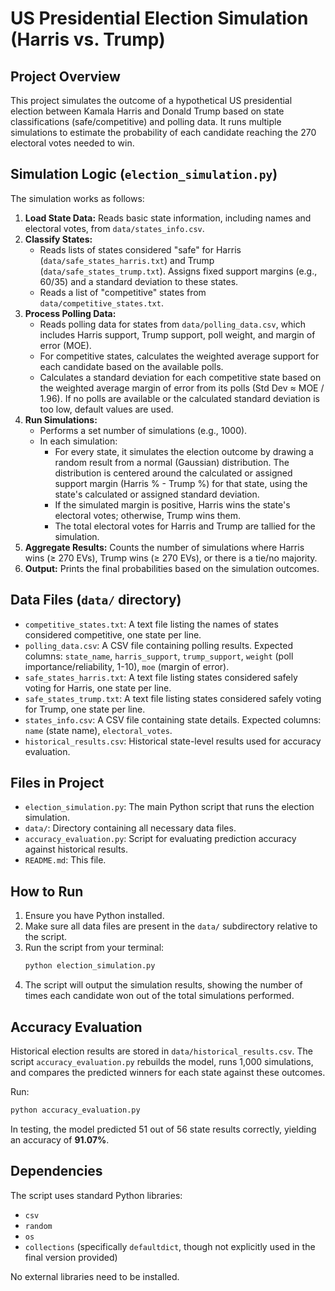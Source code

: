 # US Presidential Election Simulation (Harris vs. Trump)

## Project Overview

This project simulates the outcome of a hypothetical US presidential election between Kamala Harris and Donald Trump based on state classifications (safe/competitive) and polling data. It runs multiple simulations to estimate the probability of each candidate reaching the 270 electoral votes needed to win.

## Simulation Logic (`election_simulation.py`)

The simulation works as follows:

1.  **Load State Data:** Reads basic state information, including names and electoral votes, from `data/states_info.csv`.
2.  **Classify States:**
    * Reads lists of states considered "safe" for Harris (`data/safe_states_harris.txt`) and Trump (`data/safe_states_trump.txt`). Assigns fixed support margins (e.g., 60/35) and a standard deviation to these states.
    * Reads a list of "competitive" states from `data/competitive_states.txt`.
3.  **Process Polling Data:**
    * Reads polling data for states from `data/polling_data.csv`, which includes Harris support, Trump support, poll weight, and margin of error (MOE).
    * For competitive states, calculates the weighted average support for each candidate based on the available polls.
    * Calculates a standard deviation for each competitive state based on the weighted average margin of error from its polls (Std Dev ≈ MOE / 1.96). If no polls are available or the calculated standard deviation is too low, default values are used.
4.  **Run Simulations:**
    * Performs a set number of simulations (e.g., 1000).
    * In each simulation:
        * For every state, it simulates the election outcome by drawing a random result from a normal (Gaussian) distribution. The distribution is centered around the calculated or assigned support margin (Harris % - Trump %) for that state, using the state's calculated or assigned standard deviation.
        * If the simulated margin is positive, Harris wins the state's electoral votes; otherwise, Trump wins them.
        * The total electoral votes for Harris and Trump are tallied for the simulation.
5.  **Aggregate Results:** Counts the number of simulations where Harris wins (≥ 270 EVs), Trump wins (≥ 270 EVs), or there is a tie/no majority.
6.  **Output:** Prints the final probabilities based on the simulation outcomes.

## Data Files (`data/` directory)

* `competitive_states.txt`: A text file listing the names of states considered competitive, one state per line.
* `polling_data.csv`: A CSV file containing polling results. Expected columns: `state_name`, `harris_support`, `trump_support`, `weight` (poll importance/reliability, 1-10), `moe` (margin of error).
* `safe_states_harris.txt`: A text file listing states considered safely voting for Harris, one state per line.
* `safe_states_trump.txt`: A text file listing states considered safely voting for Trump, one state per line.
* `states_info.csv`: A CSV file containing state details. Expected columns: `name` (state name), `electoral_votes`.
* `historical_results.csv`: Historical state-level results used for accuracy evaluation.

## Files in Project

* `election_simulation.py`: The main Python script that runs the election simulation.
* `data/`: Directory containing all necessary data files.
* `accuracy_evaluation.py`: Script for evaluating prediction accuracy against historical results.
* `README.md`: This file.

## How to Run

1.  Ensure you have Python installed.
2.  Make sure all data files are present in the `data/` subdirectory relative to the script.
3.  Run the script from your terminal:
    ```bash
    python election_simulation.py
    ```
4.  The script will output the simulation results, showing the number of times each candidate won out of the total simulations performed.

## Accuracy Evaluation

Historical election results are stored in `data/historical_results.csv`. The script `accuracy_evaluation.py` rebuilds the model, runs 1,000 simulations, and compares the predicted winners for each state against these outcomes.

Run:
```bash
python accuracy_evaluation.py
```

In testing, the model predicted 51 out of 56 state results correctly, yielding an accuracy of **91.07%**.

## Dependencies

The script uses standard Python libraries:
* `csv`
* `random`
* `os`
* `collections` (specifically `defaultdict`, though not explicitly used in the final version provided)

No external libraries need to be installed.
